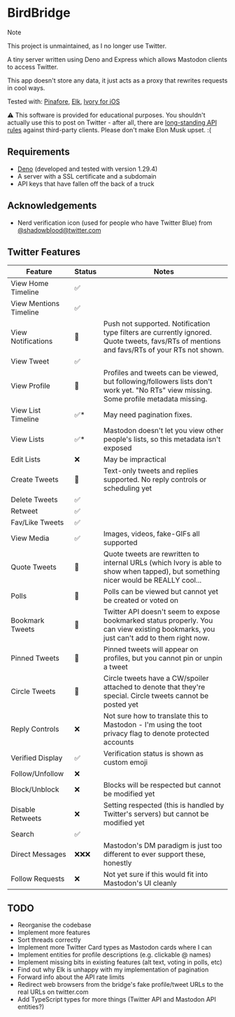 # BirdBridge

> [!NOTE]
> This project is unmaintained, as I no longer use Twitter.

A tiny server written using Deno and Express which allows Mastodon clients to access Twitter.

This app doesn't store any data, it just acts as a proxy that rewrites requests in cool ways.

Tested with: [Pinafore](https://pinafore.social/), [Elk](https://elk.zone/), [Ivory for iOS](https://tapbots.com/ivory/0j)

⚠️ This software is provided for educational purposes. You shouldn't actually use this to post on Twitter - after all, there are [long-standing API rules](https://twitter.com/TwitterDev/status/1615405842735714304) against third-party clients. Please don't make Elon Musk upset. :(

## Requirements

- [Deno](https://deno.land/) (developed and tested with version 1.29.4)
- A server with a SSL certificate and a subdomain
- API keys that have fallen off the back of a truck

## Acknowledgements

- Nerd verification icon (used for people who have Twitter Blue) from [@shadowbIood@twitter.com](https://twitter.com/shadowbIood/status/1590462560515473409)

## Twitter Features

| Feature                | Status | Notes                                                                                                                                       |
|------------------------|--------|---------------------------------------------------------------------------------------------------------------------------------------------|
| View Home Timeline     | ✅      |                                                                                                                                             |
| View Mentions Timeline | ✅      |                                                                                                                                             |
| View Notifications     | 🔶     | Push not supported. Notification type filters are currently ignored. Quote tweets, favs/RTs of mentions and favs/RTs of your RTs not shown. |
| View Tweet             | ✅     |                                                       |
| View Profile           | 🔶     | Profiles and tweets can be viewed, but following/followers lists don't work yet. "No RTs" view missing. Some profile metadata missing.      |
| View List Timeline     | ✅*     | May need pagination fixes.                                                                                                                  |
| View Lists             | ✅*     | Mastodon doesn't let you view other people's lists, so this metadata isn't exposed                                                          |
| Edit Lists             | ❌      | May be impractical                                                                                                                          |
| Create Tweets          | 🔶     | Text-only tweets and replies supported. No reply controls or scheduling yet                                                                 |
| Delete Tweets          | ✅      |                                                                                                                                             |
| Retweet                | ✅      |                                                                                                                                             |
| Fav/Like Tweets        | ✅      |                                                                                                                                             |
| View Media             | ✅      | Images, videos, fake-GIFs all supported                                                                                                     |
| Quote Tweets           | 🔶     | Quote tweets are rewritten to internal URLs (which Ivory is able to show when tapped), but something nicer would be REALLY cool...          |
| Polls                  | 🔶     | Polls can be viewed but cannot yet be created or voted on                                                                                   |
| Bookmark Tweets        | 🔶      | Twitter API doesn't seem to expose bookmarked status properly. You can view existing bookmarks, you just can't add to them right now.                                                                               |
| Pinned Tweets          | 🔶     | Pinned tweets will appear on profiles, but you cannot pin or unpin a tweet                                                                  |
| Circle Tweets          | 🔶     | Circle tweets have a CW/spoiler attached to denote that they're special. Circle tweets cannot be posted yet                                 |
| Reply Controls         | ❌      | Not sure how to translate this to Mastodon - I'm using the toot privacy flag to denote protected accounts                                   |
| Verified Display       | ✅      | Verification status is shown as custom emoji                                                                                                |
| Follow/Unfollow        | ❌      |                                                                                                                                             |
| Block/Unblock          | ❌      | Blocks will be respected but cannot be modified yet                                                                                         |
| Disable Retweets       | ❌      | Setting respected (this is handled by Twitter's servers) but cannot be modified yet                                                         |
| Search                 | ✅      |                                                                                                                                             |
| Direct Messages        | ❌❌❌    | Mastodon's DM paradigm is just too different to ever support these, honestly                                                                |
| Follow Requests        | ❌      | Not yet sure if this would fit into Mastodon's UI cleanly                                                                                   |

## TODO

- Reorganise the codebase
- Implement more features
- Sort threads correctly
- Implement more Twitter Card types as Mastodon cards where I can
- Implement entities for profile descriptions (e.g. clickable @ names)
- Implement missing bits in existing features (alt text, voting in polls, etc)
- Find out why Elk is unhappy with my implementation of pagination
- Forward info about the API rate limits
- Redirect web browsers from the bridge's fake profile/tweet URLs to the real URLs on twitter.com
- Add TypeScript types for more things (Twitter API and Mastodon API entities?)
